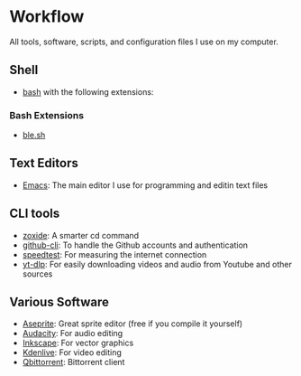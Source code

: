 # Workflow
All tools, software, scripts, and configuration files I use on my computer.

## Shell
- [bash](https://www.gnu.org/software/bash/) with the following extensions:
### Bash Extensions
- [ble.sh](https://github.com/akinomyoga/ble.sh)

## Text Editors
- [Emacs](https://www.gnu.org/software/emacs/): The main editor I use for programming and editin text files

## CLI tools
- [zoxide](https://github.com/ajeetdsouza/zoxide): A smarter cd command
- [github-cli](https://github.com/cli/cli): To handle the Github accounts and authentication
- [speedtest](https://www.speedtest.net/apps/cli): For measuring the internet connection
- [yt-dlp](https://github.com/yt-dlp/yt-dlp): For easily downloading videos and audio from Youtube and other sources

## Various Software
- [Aseprite](https://www.aseprite.org): Great sprite editor (free if you compile it yourself)
- [Audacity](https://www.audacityteam.org/): For audio editing
- [Inkscape](https://inkscape.org/): For vector graphics
- [Kdenlive](https://kdenlive.org/en/): For video editing
- [Qbittorrent](https://www.qbittorrent.org/): Bittorrent client


